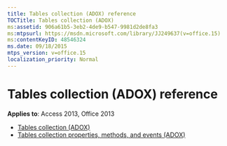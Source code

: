```yaml
---
title: Tables collection (ADOX) reference
TOCTitle: Tables collection (ADOX)
ms:assetid: 906a61b5-3eb2-4de9-b547-9981d2de8fa3
ms:mtpsurl: https://msdn.microsoft.com/library/JJ249637(v=office.15)
ms:contentKeyID: 48546324
ms.date: 09/18/2015
mtps_version: v=office.15
localization_priority: Normal
---
```


# Tables collection (ADOX) reference

**Applies to**: Access 2013, Office 2013

- [Tables collection (ADOX)](tables-collection-adox.md)
- [Tables collection properties, methods, and events (ADOX)](tables-collection-properties-methods-and-events-adox.md)


